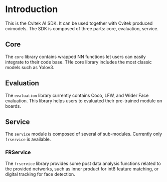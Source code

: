 # Introduction

This is the Cvitek AI SDK. It can be used together with Cvitek produced cvimodels. The SDK is composed of three parts: core, evaluation, service.

## Core

The ``core`` library contains wrapped NN functions let users can easily integrate to their code base. THe core library includes the most classic models such as Yolov3.

## Evaluation

The ``evaluation`` library currently contains Coco, LFW, and Wider Face evaluation. This library helps users to evaluated their pre-trained module on boards.

## Service

The ``service`` module is composed of several of sub-modules. Currently only ``frservice`` is available.

### FRService

The ``frservice`` library provides some post data analysis functions related to the provided networks, such as inner product for int8 feature matching, or digital tracking for face detection.
